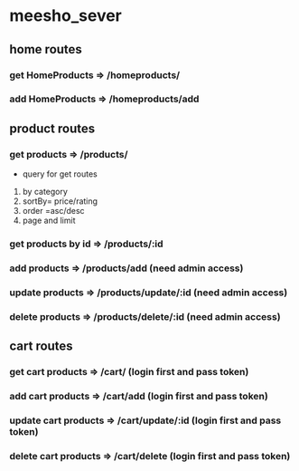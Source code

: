 # meesho_sever
## home routes
### get HomeProducts => /homeproducts/
### add HomeProducts => /homeproducts/add



## product routes
### get products => /products/
- query for get routes 
1. by category
2. sortBy= price/rating
3. order =asc/desc
4. page and limit

### get products by id => /products/:id
### add products => /products/add  (need admin access)
### update products => /products/update/:id (need admin access)
### delete products => /products/delete/:id (need admin access)


## cart routes 
### get cart products => /cart/ (login first and pass token)
### add cart products => /cart/add (login first and pass token)
### update cart products => /cart/update/:id (login first and pass token)
### delete cart products => /cart/delete (login first and pass token)
